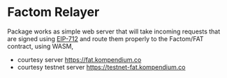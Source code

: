 # Factom Relayer

Package works as simple web server that will take incoming requests that are signed using [EIP-712](https://eips.ethereum.org/EIPS/eip-712) and route them properly to the Factom/FAT contract, using WASM,

- courtesy server https://fat.kompendium.co
- courtesy testnet server https://testnet-fat.kompendium.co
